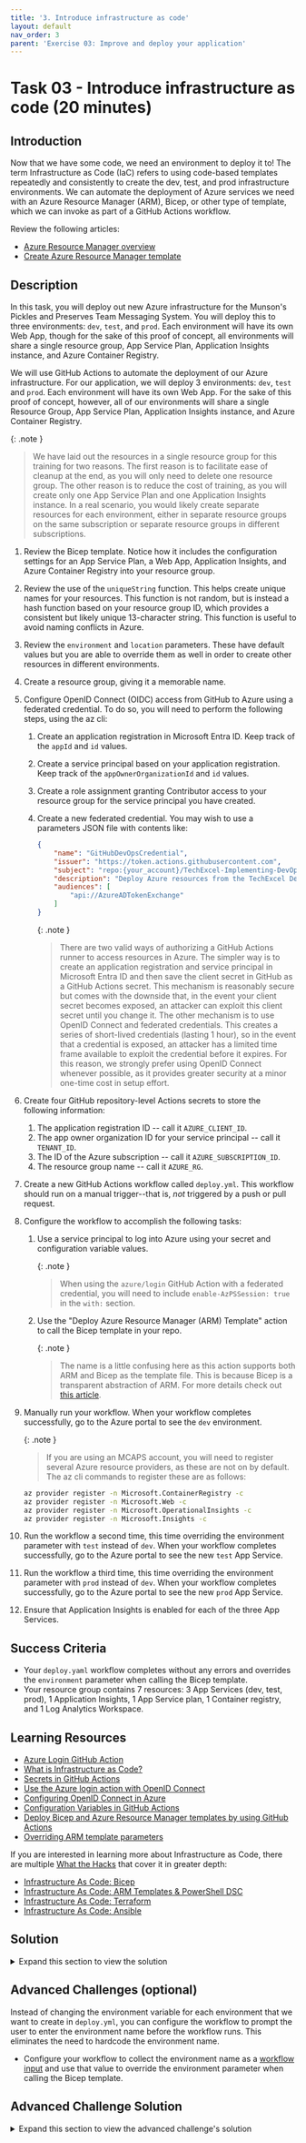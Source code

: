 ```yaml
---
title: '3. Introduce infrastructure as code'
layout: default
nav_order: 3
parent: 'Exercise 03: Improve and deploy your application'
---
```


# Task 03 - Introduce infrastructure as code (20 minutes)

## Introduction

Now that we have some code, we need an environment to deploy it to! The term Infrastructure as Code (IaC) refers to using code-based templates repeatedly and consistently to create the dev, test, and prod infrastructure environments. We can automate the deployment of Azure services we need with an Azure Resource Manager (ARM), Bicep, or other type of template, which we can invoke as part of a GitHub Actions workflow.

Review the following articles:

- [Azure Resource Manager overview](https://docs.microsoft.com/azure/azure-resource-manager/resource-group-overview)
- [Create Azure Resource Manager template](https://docs.microsoft.com/azure/azure-resource-manager/how-to-create-template)

## Description

In this task, you will deploy out new Azure infrastructure for the Munson's Pickles and Preserves Team Messaging System. You will deploy this to three environments: `dev`, `test`, and `prod`. Each environment will have its own Web App, though for the sake of this proof of concept, all environments will share a single resource group, App Service Plan, Application Insights instance, and Azure Container Registry.

We will use GitHub Actions to automate the deployment of our Azure infrastructure. For our application, we will deploy 3 environments: `dev`, `test` and `prod`. Each environment will have its own Web App. For the sake of this proof of concept, however, all of our environments will share a single Resource Group, App Service Plan, Application Insights instance, and Azure Container Registry.

{: .note }
> We have laid out the resources in a single resource group for this training for two reasons. The first reason is to facilitate ease of cleanup at the end, as you will only need to delete one resource group. The other reason is to reduce the cost of training, as you will create only one App Service Plan and one Application Insights instance. In a real scenario, you would likely create separate resources for each environment, either in separate resource groups on the same subscription or separate resource groups in different subscriptions.

1. Review the Bicep template. Notice how it includes the configuration settings for an App Service Plan, a Web App, Application Insights, and Azure Container Registry into your resource group.
2. Review the use of the `uniqueString` function. This helps create unique names for your resources. This function is not random, but is instead a hash function based on your resource group ID, which provides a consistent but likely unique 13-character string. This function is useful to avoid naming conflicts in Azure.
3. Review the `environment` and `location` parameters. These have default values but you are able to override them as well in order to create other resources in different environments.
4. Create a resource group, giving it a memorable name.
5. Configure OpenID Connect (OIDC) access from GitHub to Azure using a federated credential. To do so, you will need to perform the following steps, using the az cli:
   1. Create an application registration in Microsoft Entra ID. Keep track of the `appId` and `id` values.
   2. Create a service principal based on your application registration. Keep track of the `appOwnerOrganizationId` and `id` values.
   3. Create a role assignment granting Contributor access to your resource group for the service principal you have created.
   4. Create a new federated credential. You may wish to use a parameters JSON file with contents like:

        ```json
        {
            "name": "GitHubDevOpsCredential",
            "issuer": "https://token.actions.githubusercontent.com",
            "subject": "repo:{your_account}/TechExcel-Implementing-DevOps-practices-to-accelerate-developer-productivity-code",
            "description": "Deploy Azure resources from the TechExcel DevOps practices GitHub repo",
            "audiences": [
                "api://AzureADTokenExchange"
            ]
        }
        ```

        {: .note }
        > There are two valid ways of authorizing a GitHub Actions runner to access resources in Azure. The simpler way is to create an application registration and service principal in Microsoft Entra ID and then save the client secret in GitHub as a GitHub Actions secret. This mechanism is reasonably secure but comes with the downside that, in the event your client secret becomes exposed, an attacker can exploit this client secret until you change it.
        > The other mechanism is to use OpenID Connect and federated credentials. This creates a series of short-lived credentials (lasting 1 hour), so in the event that a credential is exposed, an attacker has a limited time frame available to exploit the credential before it expires. For this reason, we strongly prefer using OpenID Connect whenever possible, as it provides greater security at a minor one-time cost in setup effort.

6. Create four GitHub repository-level Actions secrets to store the following information:
   1. The application registration ID -- call it `AZURE_CLIENT_ID`.
   2. The app owner organization ID for your service principal -- call it `TENANT_ID`.
   3. The ID of the Azure subscription -- call it `AZURE_SUBSCRIPTION_ID`.
   4. The resource group name -- call it `AZURE_RG`.
7. Create a new GitHub Actions workflow called `deploy.yml`. This workflow should run on a manual trigger--that is, *not* triggered by a push or pull request.
8. Configure the workflow to accomplish the following tasks:
    1. Use a service principal to log into Azure using your secret and configuration variable values.

        {: .note }
        > When using the `azure/login` GitHub Action with a federated credential, you will need to include `enable-AzPSSession: true` in the `with:` section.

    2. Use the "Deploy Azure Resource Manager (ARM) Template" action to call the Bicep template in your repo.

        {: .note }
        > The name is a little confusing here as this action supports both ARM and Bicep as the template file.  This is because Bicep is a transparent abstraction of ARM.  For more details check out [this article](https://learn.microsoft.com/azure/azure-resource-manager/bicep/overview?tabs=bicep).

9. Manually run your workflow. When your workflow completes successfully, go to the Azure portal to see the `dev` environment.

    {: .note }
    > If you are using an MCAPS account, you will need to register several Azure resource providers, as these are not on by default. The az cli commands to register these are as follows:

    ```sh
    az provider register -n Microsoft.ContainerRegistry -c
    az provider register -n Microsoft.Web -c 
    az provider register -n Microsoft.OperationalInsights -c
    az provider register -n Microsoft.Insights -c
    ```

10. Run the workflow a second time, this time overriding the environment parameter with `test` instead of `dev`. When your workflow completes successfully, go to the Azure portal to see the new `test` App Service.
11. Run the workflow a third time, this time overriding the environment parameter with `prod` instead of `dev`. When your workflow completes successfully, go to the Azure portal to see the new `prod` App Service.
12. Ensure that Application Insights is enabled for each of the three App Services.

## Success Criteria

- Your `deploy.yaml` workflow completes without any errors and overrides the `environment` parameter when calling the Bicep template.
- Your resource group contains 7 resources: 3 App Services (dev, test, prod), 1 Application Insights, 1 App Service plan, 1 Container registry, and 1 Log Analytics Workspace.

## Learning Resources

- [Azure Login GitHub Action](https://github.com/Azure/login)
- [What is Infrastructure as Code?](https://docs.microsoft.com/azure/devops/learn/what-is-infrastructure-as-code)
- [Secrets in GitHub Actions](https://docs.github.com/en/actions/security-guides/encrypted-secrets)
- [Use the Azure login action with OpenID Connect](https://learn.microsoft.com/azure/developer/github/connect-from-azure?tabs=azure-portal%2Cwindows#use-the-azure-login-action-with-openid-connect)
- [Configuring OpenID Connect in Azure](https://docs.github.com/en/actions/deployment/security-hardening-your-deployments/configuring-openid-connect-in-azure)
- [Configuration Variables in GitHub Actions](https://docs.github.com/en/actions/learn-github-actions/variables#creating-configuration-variables-for-a-repository)
- [Deploy Bicep and Azure Resource Manager templates by using GitHub Actions](https://docs.microsoft.com/azure/azure-resource-manager/templates/deploy-github-actions)
- [Overriding ARM template parameters](https://docs.microsoft.com/azure/azure-resource-manager/templates/deploy-cli#parameters)

If you are interested in learning more about Infrastructure as Code, there are multiple [What the Hacks](https://aka.ms/wth) that cover it in greater depth:

- [Infrastructure As Code: Bicep](https://microsoft.github.io/WhatTheHack/045-InfraAsCode-Bicep/)
- [Infrastructure As Code: ARM Templates & PowerShell DSC](https://microsoft.github.io/WhatTheHack/011-InfraAsCode-ARM-DSC/)
- [Infrastructure As Code: Terraform](https://microsoft.github.io/WhatTheHack/012-InfraAsCode-Terraform/Student/)
- [Infrastructure As Code: Ansible](https://microsoft.github.io/WhatTheHack/013-InfraAsCode-Ansible/Student/)

## Solution

<details>
<summary>Expand this section to view the solution</summary>

- The following az cli commands will create an application registration and then service principal. This uses a sample app registration name of `TechExcelUser`.
  - `az ad app create --display-name TechExcelUser`. Copy the "appId" output to use in the next command, as well as to save this as a GitHub secret. Copy the "id" output to use when creating the federated credential.
  - `az ad sp create --id {appId}`. Copy the "appOwnerOrganizationId" and "id" outputs to use in the next command.
  - `az role assignment create --role contributor --scopes /subscriptions/{subscription_id}/resourceGroups/{resource_group_name} --subscription {subscription_id} --assignee-object-id {service principal ID} --assignee-principal_type ServicePrincipal`.
  - Create a file called credentials.json and fill in the contents with your account name:

      ```json
        {
            "name": "GitHubDevOpsCredential",
            "issuer": "https://token.actions.githubusercontent.com",
            "subject": "repo:{your_account}/TechExcel-Implementing-DevOps-practices-to-accelerate-developer-productivity-code",
            "description": "Deploy Azure resources from the TechExcel DevOps practices GitHub repo",
            "audiences": [
                "api://AzureADTokenExchange"
            ]
        }
        ```

  - `az ad app federated-credential create --id {app registration ID}` --parameters credentials.json
- The solution for this task is a YAML file in [the solutions folder](../../Solution/Exercise-03/Task-3/deploy.yml). The following code block is the YAML file with additional comments and explanation.

    ```yaml
    # We only want to run this script manually.
    on:
      workflow_dispatch

    # Environment variables are defined in an "env" section.
    # We set the target environment to dev.
    # Open the deploy-advanced.yml file to see how we can accept user input
    # instead of needing to change this file to switch environments.
    env:
      targetEnv: dev

    # The overall workflow name will be Azure Bicep. This will show up in the
    # GitHub Action page.
    name: Azure Bicep
    jobs:
      # This script has one job: build and deploy the IaC resources
      build-and-deploy:
        # We run this on an Ubuntu-based GitHub hosted runner. This hosted runner
        # has certain software already installed, including az cli
        runs-on: ubuntu-latest
        steps:
        # Check out the code. This grabs code from the repository and
        # makes it available to the GitHub hosted runner. It will usually be the
        # first task for any workflow
        - uses: actions/checkout@main

          # Log into Azure using a federated credential. We have already set up the
          # federation process in a prior step, so we need to pass in the following:
          # Client ID = Application registration ID
          # Tenant ID = Application owner organization ID (previously called Tenant ID in Azure)
          # Subscription ID
          # https://github.com/azure/login
        - uses: azure/login@v1
          with:
            client-id: ${{ secrets.AZURE_CLIENT_ID }}
            tenant-id: ${{ secrets.AZURE_TENANT_ID }}
            subscription-id: ${{ secrets.AZURE_SUBSCRIPTION_ID }}
            # We also need to ensure that enable-AzPSSession is true. This is important for
            # using OIDC in Azure. If we were to pass in a client secret instead, we would not need
            # this setting enabled
            enable-AzPSSession: true

          # Deploy ARM template
        - name: Run ARM deploy
          # https://github.com/azure/arm-deploy
          uses: azure/arm-deploy@v1
          with:
            subscriptionId: ${{ secrets.AZURE_SUBSCRIPTION_ID }}
            resourceGroupName: ${{ secrets.AZURE_RG }}
            template: ./InfrastructureAsCode/main.bicep
            # Use the environment variable called targetEnv
            parameters: environment=${{ env.targetEnv }}
    ```

- The solution for the advanced variant of this task is a separate YAML file in [the solutions folder](../../Solution/Exercise-03/Task-3/deploy-advanced.yml).
- To enable Application Insights via the Azure portal, navigate to an App Service. Then, choose **Application Insights** from the **Settings** menu on the left-hand side. Next, select the **Turn on Application Insights** button to enable Application Insights. Finally, select **Apply** and then **Yes** to complete the process. Repeat this for the two remaining environments.

</details>

## Advanced Challenges (optional)

Instead of changing the environment variable for each environment that we want to create in `deploy.yml`, you can configure the workflow to prompt the user to enter the environment name before the workflow runs. This eliminates the need to hardcode the environment name.

- Configure your workflow to collect the environment name as a [workflow input](https://docs.github.com/en/actions/using-workflows/workflow-syntax-for-github-actions#onworkflow_callinputs) and use that value to override the environment parameter when calling the Bicep template.

## Advanced Challenge Solution

<details>
<summary>Expand this section to view the advanced challenge's solution</summary>

- The solution to this advanced challenge is in the [deploy-advanced.yml](../../Solution/Exercise-03/Task-3/deploy-advanced.yml) workflow file.

</details>

